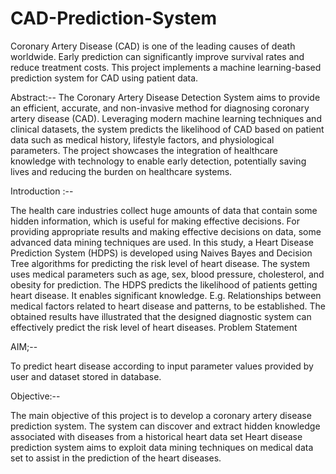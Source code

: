 # CAD-Prediction-System
Coronary Artery Disease (CAD) is one of the leading causes of death worldwide. Early prediction can significantly improve survival rates and reduce treatment costs. This project implements a machine learning-based prediction system for CAD using patient data.

Abstract:--
The Coronary Artery Disease Detection System aims to provide an efficient, accurate, and non-invasive method for diagnosing coronary artery disease (CAD). Leveraging modern machine learning techniques and clinical datasets, the system predicts the likelihood of CAD based on patient data such as medical history, lifestyle factors, and physiological parameters. 
The project showcases the integration of healthcare knowledge with technology to enable early detection, potentially saving lives and reducing the burden on healthcare systems.

Introduction :--

The health care industries collect huge amounts of data that contain some hidden information, which is useful for making effective decisions. For providing appropriate results and making effective decisions on data, some advanced data mining techniques are used. In this study, a Heart Disease Prediction System (HDPS) is developed using Naives Bayes and Decision Tree algorithms for predicting the risk level of heart disease. The system uses medical parameters such as age, sex, blood pressure, cholesterol, and obesity for prediction. The HDPS predicts the likelihood of patients getting heart disease. It enables significant knowledge. E.g. Relationships between medical factors related to heart disease and patterns, to be established. The obtained results have illustrated that the designed diagnostic system can effectively predict the risk level of heart diseases.
Problem Statement

AIM;--

To predict heart disease according to input parameter values provided by user and dataset stored in database.

Objective:--

The main objective of this project is to develop a coronary artery disease prediction system. The system can discover and extract hidden knowledge associated with diseases from a historical heart data set Heart disease prediction system aims to exploit data mining techniques on medical data set to assist in the prediction of the heart diseases.
